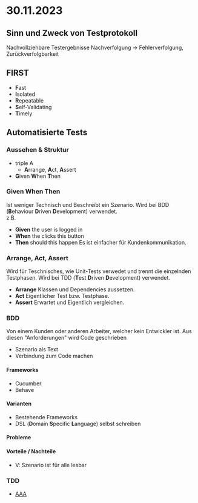 # 30.11.2023
## Sinn und Zweck von Testprotokoll
Nachvollziehbare Testergebnisse
Nachverfolgung -> Fehlerverfolgung, Zurückverfolgbarkeit

## FIRST
- **F**ast
- **I**solated
- **R**epeatable
- **S**elf-Validating
- **T**imely

## Automatisierte Tests
### Aussehen & Struktur
- triple A
  - **A**rrange, **A**ct, **A**ssert
- **G**iven **W**hen **T**hen

### Given When Then
Ist weniger Technisch und Beschreibt ein Szenario. Wird bei BDD (**B**ehaviour **D**riven **D**evelopment) verwendet.  
z.B.
- **Given** the user is logged in
- **When** the clicks this button
- **Then** should this happen
Es ist einfacher für Kundenkommunikation.

### Arrange, Act, Assert
Wird für Teschnisches, wie Unit-Tests verwedet und trennt die einzelnden Testphasen. Wird bei TDD (**T**est **D**riven **D**evelopment) verwendet.
- **Arrange** Klassen und Dependencies aussetzen.
- **Act** Eigentlicher Test bzw. Testphase.
- **Assert** Erwartet und Eigentlich vergleichen.

### BDD
Von einem Kunden oder anderen Arbeiter, welcher kein Entwickler ist. Aus diesen "Anforderungen" wird Code geschrieben
- Szenario als Text
- Verbindung zum Code machen

#### Frameworks
- Cucumber
- Behave

#### Varianten
- Bestehende Frameworks
- DSL (**D**omain **S**pecific **L**anguage) selbst schreiben

#### Probleme

#### Vorteile / Nachteile
- V: Szenario ist für alle lesbar

### TDD
- [AAA](#arrange-act-assert)